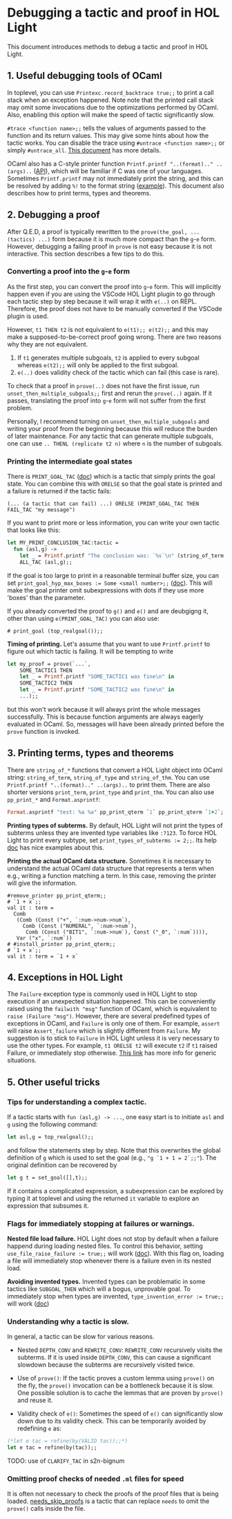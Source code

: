 # Debugging a tactic and proof in HOL Light

This document introduces methods to debug a tactic and proof in HOL Light.

## 1. Useful debugging tools of OCaml

In toplevel, you can use `Printexc.record_backtrace true;;` to print a call stack
when an exception happened.
Note note that the printed call stack may omit
some invocations due to the optimizations performed by OCaml.
Also, enabling this option will make the speed of tactic significantly slow.

`#trace <function name>;;` tells the values of arguments passed to the function
and its return values.
This may give some hints about how the tactic works.
You can disable the trace using `#untrace <function name>;;` or simply `#untrace_all`.
[This document](https://ocaml.org/docs/debugging#tracing-functions-calls-in-the-toplevel)
has more details.

OCaml also has a C-style printer function `Printf.printf "..(format).." ..(args)..`
([API](https://ocaml.org/manual/5.2/api/Printf.html)), which will be familiar if
C was one of your languages.
Sometimes `Printf.printf` may not immediately print the string, and this can be
resolved by adding `%!` to the format string
([example](https://discuss.ocaml.org/t/when-does-printf-printf-flush/12057)).
This document also describes how to print terms, types and theorems.


## 2. Debugging a proof

After Q.E.D, a proof is typically rewritten to the `prove(the_goal, ... (tactics) ...)`
form because it is much more compact than the `g`-`e` form.
However, debugging a failing proof in `prove` is not easy because it is not interactive.
This section describes a few tips to do this.


### Converting a proof into the `g`-`e` form

As the first step, you can convert the proof into `g`-`e` form.
This will implicitly happen even if you are using the VSCode HOL Light plugin
to go through each tactic step by step because it will wrap it with `e(..)` on REPL.
Therefore, the proof does not have to be manually converted if the VSCode plugin is used.

However, `t1 THEN t2` is not equivalent to `e(t1);; e(t2);;` and this may make a supposed-to-be-correct
proof going wrong.
There are two reasons why they are not equivalent.

1. If `t1` generates multiple subgoals, `t2` is applied to every subgoal whereas `e(t2);;`
   will only be applied to the first subgoal.
2. `e(..)` does validity check of the tactic which can fail (this case is rare).

To check that a proof in `prove(..)` does not have the first issue,
run `unset_then_multiple_subgoals;;` first and rerun the `prove(..)` again.
If it passes, translating the proof into `g`-`e` form will not suffer from the first problem.

Personally, I recommend turning on `unset_then_multiple_subgoals` and writing your proof
from the beginning because this will reduce the burden of later maintenance.
For any tactic that can generate multiple subgoals, one can use `.. THENL (replicate t2 n)` where
`n` is the number of subgoals.

### Printing the intermediate goal states

There is `PRINT_GOAL_TAC` ([doc](https://hol-light.github.io/references/HTML/PRINT_GOAL_TAC.html))
which is a tactic that simply prints the goal state.
You can combine this with `ORELSE` so that the goal state is printed and a failure is returned
if the tactic fails:

```
(... (a tactic that can fail) ...) ORELSE (PRINT_GOAL_TAC THEN FAIL_TAC "my message")
```

If you want to print more or less information, you can write your own tactic that looks like this:

```ocaml
let MY_PRINT_CONCLUSION_TAC:tactic =
  fun (asl,g) ->
    let _ = Printf.printf "The conclusion was: `%s`\n" (string_of_term g) in
    ALL_TAC (asl,g);;
```

If the goal is too large to print in a reasonable terminal buffer size,
you can set `print_goal_hyp_max_boxes := Some <small number>;;`
([doc](https://hol-light.github.io/references/HTML/print_goal_hyp_max_boxes.html)).
This will make the goal printer omit subexpressions with dots if they use more
'boxes' than the parameter.

If you already converted the proof to `g()` and `e()` and are deubgigng it,
other than using `e(PRINT_GOAL_TAC)` you can also use:
```
# print_goal (top_realgoal());;
```

<b>Timing of printing.</b> Let's assume that you want to use `Printf.printf` to figure out which tactic is failing.
It will be tempting to write
```ocaml
let my_proof = prove(`...`,
	SOME_TACTIC1 THEN
	let _ = Printf.printf "SOME_TACTIC1 was fine\n" in
	SOME_TACTIC2 THEN
	let _ = Printf.printf "SOME_TACTIC2 was fine\n" in
	...);;
```
but this won't work because it will always print the whole messages successfully.
This is because function arguments are always eagerly evaluated in OCaml.
So, messages will have been already printed before the `prove` function is invoked.


## 3. Printing terms, types and theorems

There are `string_of_*` functions that convert a HOL Light object into OCaml string:
`string_of_term`, `string_of_type` and `string_of_thm`.
You can use `Printf.printf "..(format).." ..(args)..` to print them.
There are also shorter versions `print_term`, `print_type` and `print_thm`.
You can also use `pp_print_*` and `Format.asprintf`:

```ocaml
Format.asprintf "test: %a %a" pp_print_qterm `1` pp_print_qterm `1+2`;;
```

<b>Printing types of subterms.</b>
By default, HOL Light will not print the types of subterms unless they are invented type
variables like `:?123`.
To force HOL Light to print every subtype, set `print_types_of_subterms := 2;;`.
Its help [doc](https://hol-light.github.io/references/HTML/print_types_of_subterms.html) has nice examples
about this.

<b>Printing the actual OCaml data structure.</b>
Sometimes it is necessary to understand the actual OCaml data structure that represents
a term when e.g., writing a function matching a term.
In this case, removing the printer will give the information.
```
#remove_printer pp_print_qterm;;
# `1 + x`;;
val it : term =
  Comb
   (Comb (Const ("+", `:num->num->num`),
     Comb (Const ("NUMERAL", `:num->num`),
      Comb (Const ("BIT1", `:num->num`), Const ("_0", `:num`)))),
   Var ("x", `:num`))
# #install_printer pp_print_qterm;;
# `1 + x`;;
val it : term = `1 + x`
```

## 4. Exceptions in HOL Light

The `Failure` exception type is commonly used in HOL Light to stop execution if
an unexpected situation happened.
This can be conveniently raised using the `failwith "msg"` function of OCaml, which is
equivalent to `raise (Failure "msg")`.
However, there are several predefined types of exceptions in OCaml, and
`Failure` is only one of them.
For example, `assert` will raise `Assert_failure` which is slightly different from
`Failure`.
My suggestion is to stick to `Failure` in HOL Light unless it is very necessary to
use the other types.
For example, `t1 ORELSE t2` will execute `t2` if `t1` raised Failure, or immediately
stop otherwise.
[This link](https://ocaml.org/docs/error-handling) has more info for generic
situations.

## 5. Other useful tricks

### Tips for understanding a complex tactic.

If a tactic starts with `fun (asl,g) -> ...`,
one easy start is to initiate `asl` and `g` using the following command:
```ocaml
let asl,g = top_realgoal();;
```
and follow the statements step by step.
Note that this overwrites the global definition of `g` which is used to
set the goal (e.g., ``"g `1 + 1 = 2`;;"``). The original definition can be recovered by
```ocaml
let g t = set_goal([],t);;
```

If it contains a complicated expression, a subexpression can be explored
by typing it at toplevel and using the returned `it` variable to explore
an expression that subsumes it.


### Flags for immediately stopping at failures or warnings.

<b>Nested file load failure.</b>
HOL Light does not stop by default when a failure happend during loading nested files.
To control this behavior, setting `use_file_raise_failure := true;;` will work
([doc](https://hol-light.github.io/references/HTML/use_file_raise_failure.html)).
With this flag on, loading a file will immediately stop whenever there is a failure
even in its nested load.

<b>Avoiding invented types.</b>
Invented types can be problematic in some tactics like `SUBGOAL_THEN` which will
a bogus, unprovable goal.
To immediately stop when types are invented, `type_invention_error := true;;`
will work ([doc](https://hol-light.github.io/references/HTML/type_invention_error.html))


### Understanding why a tactic is slow.

In general, a tactic can be slow for various reasons.

- Nested `DEPTH_CONV` and `REWRITE_CONV`: `REWRITE_CONV` recursively visits the subterms.
If it is used inside `DEPTH_CONV`, this can cause a significant slowdown because the
subterms are recursively visited twice.

- Use of `prove()`: If the tactic proves a custom lemma using `prove()` on the fly, the `prove()`
invocation can be a bottleneck because it is slow. One possible solution is to cache
the lemmas that are proven by `prove()` and reuse it.

- Validity check of `e()`: Sometimes the speed of `e()` can significantly slow down
due to its validity check. This can be temporarily avoided by redefining `e` as:

```ocaml
(*let e tac = refine(by(VALID tac));;*)
let e tac = refine(by(tac));;
```

TODO: use of `CLARIFY_TAC` in s2n-bignum


### Omitting proof checks of needed `.ml` files for speed

It is often not necessary to check the proofs of the proof files that is being loaded.
[needs_skip_proofs](needs_skip_proofs.ml) is a tactic that can replace `needs` to omit the
`prove()` calls inside the file.
